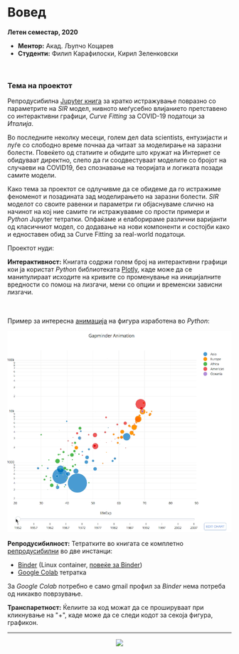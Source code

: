 # Вовед
**Летен семестар, 2020** <br> 
- **Ментор:** Акад. Љупчо Коцарев <br> 
- **Студенти:** Филип Карафилоски, Кирил Зеленковски <br>
<br>

### Тема на проектот
Репродусибилна [Jupyter книга](https://jupyterbook.org/intro.html) за кратко истражување повразно со параметрите на *SIR* модел, нивното меѓусебно влијанието претставено со интерактивни графици, *Curve Fitting* за COVID-19 податоци за *Италија*.

Во последните неколку месеци, голем дел data scientists, ентузијасти и луѓе со слободно време почнаа 
да читаат за моделирање на заразни болести. Повеќето од статиите и обидите што кружат на Интернет се 
обидуваат директно, слепо да ги соодвестуваат моделите со бројот на случаеви на COVID19, без спознавање 
на теоријата и логиката позади самите модели. 

Како тема за проектот се одлучивме да се обидеме да го истражиме феноменот и позадината зад моделирањето 
на заразни болести. *SIR* моделот со своите равенки и параметри ги објаснуваме слично на начинот на кој ние
самите ги истражувавме со прости примери и *Python* Jupyter тетратки. Опфаќаме и елаборираме различни варијанти од 
класичниот модел, со додавање на нови компоненти и состојби како и едноставен обид за Curve Fitting за real-world податоци.

Проектот нуди: <br>

**Интерактивност:** Книгата содржи голем број на интерактивни графици кои ја користат *Python* библиотеката [Plotly](https://plotly.com/), каде може да се манипулираат исходите на кривите со променување на иницијалните вредности со помош на лизгачи, 
мени со опции и временски зависни лизгачи. 

<br> <br>
Пример за интересна <a href="https://plotly.com/chart-studio-help/create-animations/">анимација</a> на фигура изработена во *Python*: 


![life expectancy](GIF1.gif)


**Репродусибилност:** Тетратките во книгата се комплетно <u>репродусибилни</u> во две инстанци: 
- [Binder](https://gist.github.com/zelenkastiot/ca6f8dc92d1a9722a6e73dfb9ecd3265) (Linux container, [повеќе за Binder](https://blog.jupyter.org/mybinder-org-serves-two-million-launches-7543ae498a2a#:~:text=What%20is%20mybinder.org%3F,a%20collection%20of%20interactive%20notebooks.&text=All%20they%20have%20to%20do,without%20having%20to%20install%20anything.)) 
- [Google Colab](https://medium.com/deep-learning-turkey/google-colab-free-gpu-tutorial-e113627b9f5d#:~:text=What%20is%20Google%20Colab%3F,TensorFlow%2C%20PyTorch%2C%20and%20OpenCV.) тетратка

За *Google Colab* потребно е само gmail профил за *Binder* нема потреба од никакво поврзување. 


**Транспаретност:** Ќелиите за код можат да се прошируваат при кликнување на "+", каде може да се следи кодот за секоја фигура, графикон. 


<hr>
<p align="center">
<img src="https://raw.githubusercontent.com/zelenkastiot/images/master/image_thumb-15.png" style="width:520px;"></img> <br>
</p>